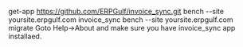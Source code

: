 get-app https://github.com/ERPGulf/invoice_sync.git
bench --site yoursite.erpgulf.com invoice_sync
bench --site yoursite.erpgulf.com migrate
Goto Help->About and make sure you have invoice_sync app installaed.

